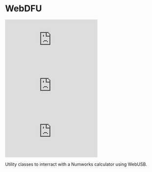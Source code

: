 # WebDFU

![NPM](https://img.shields.io/npm/v/nw.js?style=flat-square)
![Version](https://img.shields.io/github/package-json/v/M4xi1m3/nw.js?color=green&style=flat-square)
![License](https://img.shields.io/npm/l/nw.js?color=blue&style=flat-square)

Utility classes to interract with a Numworks calculator using WebUSB.
